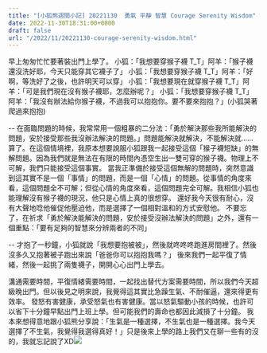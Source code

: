 ```yaml
---
title: "[小狐熊週間小記] 20221130  勇氣 平靜 智慧 Courage Serenity Wisdom"
date: 2022-11-30T18:31:00+0800
draft: false
url: "/2022/11/20221130-courage-serenity-wisdom.html"
---
```



早上匆匆忙忙要著裝出門上學了。
小狐：「我想要穿猴子襪 T_T」阿羊：「猴子襪還沒洗好耶，今天只能穿其它襪子了」
小狐：「我想要穿猴子襪 T_T」阿羊：「好啊，等洗好了之後，也許明天可以穿」
小狐：「我想要現在就穿猴子襪 T_T」阿羊：「可是我們現在沒有猴子襪耶，怎麼辦呢？」
小狐：「我想要穿猴子襪 T_T」阿羊：「我沒有辦法給你猴子襪，不過我可以抱抱你。要不要來抱抱？」(小狐哭著爬過來抱抱)

--
在面臨問題的時候，我常常用一個粗暴的二分法：「勇於解決那些我所能解決的問題，安於接受那些我沒辦法解決的問題。」問題能解決就解決，不能解決就……算了。在這個情境裡，我原本想要說服小狐跟我一起接受這個「猴子襪短缺」的無解問題。因為我們就是無法在有限的時間內憑空生出一雙可穿的猴子襪。物理上不可解，我們只能接受這個事實。
當我正準備於接受這個無解的問題時，突然意識到這其實不是一個「事情」的問題，而是一個「心情」的問題。從事情的角度來看，這個問題全不可解；但從心情的角度來看，這個問題完全可解。我相信小狐也能理解沒有猴子襪的現況，他只是心情上真的很想穿。
還好我今天很有耐心，沒有大聲地唸他催促他壓迫他，而是選擇了一個相對溫和的方式安慰他。
不要忘了，在祈求「勇於解決能解決的問題，安於接受沒辦法解決的問題」之外，還有一個重點：「要有足夠的智慧來分辨兩者的不同」

--
才抱了一秒鐘，小狐就說「我想要抱被被」，然後就咚咚咚跑進房間裡了。然後沒多久又抱著被子跑出來說「爸爸你可以抱抱我嗎？」
後來我們一起平復了情緒，然後一起挑了兩隻襪子，開開心心出門上學去。

溝通需要時間，平復情緒需要時間，一起找出替代方案需要時間，所以我們今天超級晚出門。但以後見之明來說，我覺得這其實比急躁生氣、不耐催逼，還來得更有效率。
發怒有害健康，承受怒氣也有害健康。當以怒氣驅動小孩的時候，也許可以省下十分鐘早點出門上班上學。但可能我們的壽命也都因此減損了十分鐘。
我本來想得意地跟小狐熊分享說：「生氣是一種選擇，不生氣也是一種選擇。我今天選擇了不生氣，我覺得我選得真好！」只是後來上學的路上我們又在聊一些有的沒的，我就忘記說了XD![](https://blogger.googleusercontent.com/img/a/AVvXsEhWuMdnVYgnIEl5fP4Vf9him6uyo_pb-Rn8SbHB0WcACixD9Mm9R9Yy-FCZG4DDpiBfiHz1W9D49s8XDKwrzsj_EYLgqlbzxOOCo4HFQZqC459hwb5U2BK-KaL9HU6OWO69IIeaiH_tz_MR16EyKXOJXScchCmvEt_BqWf_K-atT2I-DQj4XlZrquGR)


